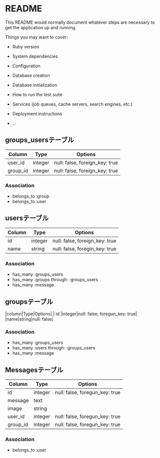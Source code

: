 # README

This README would normally document whatever steps are necessary to get the
application up and running.

Things you may want to cover:

* Ruby version

* System dependencies

* Configuration

* Database creation

* Database initialization

* How to run the test suite

* Services (job queues, cache servers, search engines, etc.)

* Deployment instructions

* ...

## groups_usersテーブル

|Column|Type|Options|
|------|----|-------|
|user_id|integer|null: false, foreign_key: true|
|group_id|integer|null: false, foreign_key: true|

### Association
- belongs_to :group
- belongs_to :user

## usersテーブル
|Column|Type|Options|
|-----|----|-------|
| id |integer|null: false, foreign_key: true|
|name|string|null: false, foregin_key: true|

### Association
- has_many :groups_users
- has_many :groups through: :groups_users
- has_many :message

## groupsテーブル
|column|Type|Options|
| id |integer|null: false, foregun_key: true|
|name|string|null: false|

### Association
- has_many :groups_users
- has_many :users through: :groups_users
- has_many :message

## Messagesテーブル
|Column|Type|Options|
|------|----|-------|
| id |integer|null: false, foregun_key: true|
|message|text|
|image|string|
|user_id|integer|null: false, foregun_key: true|
|group_id|integer|null: false, foregun_key: true|

### Association
- belongs_to :user
